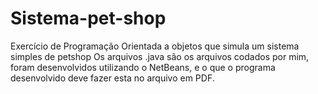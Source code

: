 # Sistema-pet-shop
Exercício de Programação Orientada a objetos que simula um sistema simples de petshop
Os arquivos .java são os arquivos codados por mim, foram desenvolvidos utilizando o NetBeans, e o que o programa desenvolvido deve fazer esta no arquivo em PDF.
